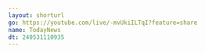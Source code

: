 ```yaml
---
layout: shorturl
go: https://youtube.com/live/-mvUkiILTqI?feature=share
name: TodayNews
dt: 240531110935
---
```


